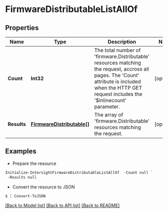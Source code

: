 # FirmwareDistributableListAllOf
## Properties

Name | Type | Description | Notes
------------ | ------------- | ------------- | -------------
**Count** | **Int32** | The total number of &#39;firmware.Distributable&#39; resources matching the request, accross all pages. The &#39;Count&#39; attribute is included when the HTTP GET request includes the &#39;$inlinecount&#39; parameter. | [optional] 
**Results** | [**FirmwareDistributable[]**](FirmwareDistributable.md) | The array of &#39;firmware.Distributable&#39; resources matching the request. | [optional] 

## Examples

- Prepare the resource
```powershell
Initialize-IntersightFirmwareDistributableListAllOf  -Count null `
 -Results null
```

- Convert the resource to JSON
```powershell
$ | Convert-ToJSON
```

[[Back to Model list]](../README.md#documentation-for-models) [[Back to API list]](../README.md#documentation-for-api-endpoints) [[Back to README]](../README.md)

